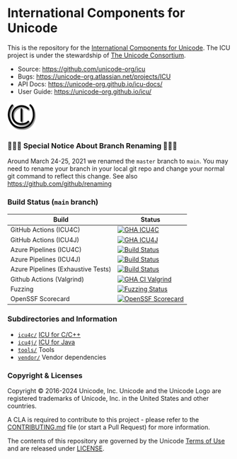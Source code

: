 #  International Components for Unicode

This is the repository for the [International Components for Unicode](https://icu.unicode.org/).
The ICU project is under the stewardship of [The Unicode Consortium](https://www.unicode.org).

- Source: https://github.com/unicode-org/icu
- Bugs: https://unicode-org.atlassian.net/projects/ICU
- API Docs: https://unicode-org.github.io/icu-docs/
- User Guide: https://unicode-org.github.io/icu/

![ICU Logo](./tools/images/iculogo_64.png)

### 🔴🔴🔴 Special Notice About Branch Renaming 🔴🔴🔴
Around March 24-25, 2021 we renamed the `master` branch to `main`. You may need to rename your branch in your local git repo and change your normal git command to reflect this change. See also https://github.com/github/renaming

### Build Status (`main` branch)

Build | Status
------|-------
GitHub Actions (ICU4C) | [![GHA ICU4C](https://github.com/unicode-org/icu/workflows/GHA%20ICU4C/badge.svg)](https://github.com/unicode-org/icu/actions?query=workflow%3A%22GHA+ICU4C%22+branch%3Amain)
GitHub Actions (ICU4J) | [![GHA ICU4J](https://github.com/unicode-org/icu/workflows/GHA%20ICU4J/badge.svg)](https://github.com/unicode-org/icu/actions?query=workflow%3A%22GHA+ICU4J%22+branch%3Amain)
Azure Pipelines (ICU4C) | [![Build Status](https://dev.azure.com/ms/icu/_apis/build/status/unicode-org/CI?branchName=main)](https://dev.azure.com/ms/icu/_build/latest?definitionId=360&branchName=main)
Azure Pipelines (ICU4J) | [![Build Status](https://dev.azure.com/ms/icu/_apis/build/status%2Funicode-org%2FCI-ICU4J?branchName=main)](https://dev.azure.com/ms/icu/_build/latest?definitionId=631&branchName=main)
Azure Pipelines (Exhaustive Tests) | [![Build Status](https://dev.azure.com/ms/icu/_apis/build/status/unicode-org/CI-Exhaustive-Main?branchName=main)](https://dev.azure.com/ms/icu/_build/latest?definitionId=361&branchName=main)
Github Actions (Valgrind) | [![GHA CI Valgrind](https://github.com/unicode-org/icu/workflows/GHA%20CI%20Valgrind/badge.svg)](https://github.com/unicode-org/icu/actions/workflows/icu_valgrind.yml?query=workflow%3A%22GHA+CI%22+branch%3Amain)
Fuzzing | [![Fuzzing Status](https://oss-fuzz-build-logs.storage.googleapis.com/badges/icu.svg)](https://bugs.chromium.org/p/oss-fuzz/issues/list?sort=-opened&can=1&q=proj:icu)
OpenSSF Scorecard | [![OpenSSF Scorecard](https://api.securityscorecards.dev/projects/github.com/unicode-org/icu/badge)](https://securityscorecards.dev/viewer/?uri=github.com/unicode-org/icu)



### Subdirectories and Information

- [`icu4c/`](./icu4c/) [ICU for C/C++](./icu4c/readme.html)
- [`icu4j/`](./icu4j/) [ICU for Java](./icu4j/readme.html)
- [`tools/`](./tools/) Tools
- [`vendor/`](./vendor/) Vendor dependencies

### Copyright & Licenses

Copyright © 2016-2024 Unicode, Inc. Unicode and the Unicode Logo are registered trademarks of Unicode, Inc. in the United States and other countries.

A CLA is required to contribute to this project - please refer to the [CONTRIBUTING.md](./CONTRIBUTING.md) file (or start a Pull Request) for more information.

The contents of this repository are governed by the Unicode [Terms of Use](https://www.unicode.org/copyright.html) and are released under [LICENSE](./LICENSE).
